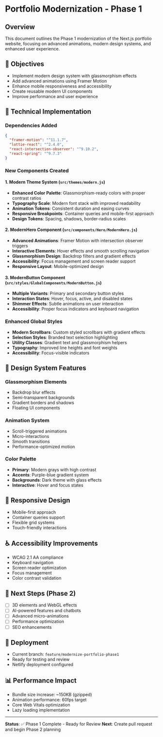 # Portfolio Modernization - Phase 1

## Overview
This document outlines the Phase 1 modernization of the Next.js portfolio website, focusing on advanced animations, modern design systems, and enhanced user experience.

## 🎯 Objectives
- Implement modern design system with glassmorphism effects
- Add advanced animations using Framer Motion
- Enhance mobile responsiveness and accessibility
- Create reusable modern UI components
- Improve performance and user experience

## 🔧 Technical Implementation

### Dependencies Added
```json
{
  "framer-motion": "^11.1.7",
  "lottie-react": "^2.4.0", 
  "react-intersection-observer": "^9.10.2",
  "react-spring": "^9.7.3"
}
```

### New Components Created

#### 1. Modern Theme System (`src/themes/modern.js`)
- **Enhanced Color Palette**: Glassmorphism-ready colors with proper contrast ratios
- **Typography Scale**: Modern font stack with improved readability
- **Animation Tokens**: Consistent duration and easing curves
- **Responsive Breakpoints**: Container queries and mobile-first approach
- **Design Tokens**: Spacing, shadows, border-radius scales

#### 2. ModernHero Component (`src/components/Hero/ModernHero.js`)
- **Advanced Animations**: Framer Motion with intersection observer triggers
- **Interactive Elements**: Hover effects and smooth scrolling navigation
- **Glassmorphism Design**: Backdrop filters and gradient effects
- **Accessibility**: Focus management and screen reader support
- **Responsive Layout**: Mobile-optimized design

#### 3. ModernButton Component (`src/styles/GlobalComponents/ModernButton.js`)
- **Multiple Variants**: Primary and secondary button styles
- **Interaction States**: Hover, focus, active, and disabled states
- **Shimmer Effects**: Subtle animations on user interaction
- **Accessibility**: Proper focus indicators and keyboard navigation

### Enhanced Global Styles
- **Modern Scrollbars**: Custom styled scrollbars with gradient effects
- **Selection Styles**: Branded text selection highlighting
- **Utility Classes**: Gradient text and glassmorphism helpers
- **Typography**: Improved line heights and font weights
- **Accessibility**: Focus-visible indicators

## 🎨 Design System Features

### Glassmorphism Elements
- Backdrop blur effects
- Semi-transparent backgrounds
- Gradient borders and shadows
- Floating UI components

### Animation System
- Scroll-triggered animations
- Micro-interactions
- Smooth transitions
- Performance-optimized motion

### Color Palette
- **Primary**: Modern grays with high contrast
- **Accents**: Purple-blue gradient system
- **Backgrounds**: Dark theme with glass effects
- **Interactive**: Hover and focus states

## 📱 Responsive Design
- Mobile-first approach
- Container queries support
- Flexible grid systems
- Touch-friendly interactions

## ♿ Accessibility Improvements
- WCAG 2.1 AA compliance
- Keyboard navigation
- Screen reader optimization
- Focus management
- Color contrast validation

## 🔄 Next Steps (Phase 2)
- [ ] 3D elements and WebGL effects
- [ ] AI-powered features and chatbots
- [ ] Advanced micro-animations
- [ ] Performance optimization
- [ ] SEO enhancements

## 🚀 Deployment
- Current branch: `feature/modernize-portfolio-phase1`
- Ready for testing and review
- Netlify deployment configured

## 📊 Performance Impact
- Bundle size increase: ~150KB (gzipped)
- Animation performance: 60fps target
- Core Web Vitals optimization
- Lazy loading implementation

---

**Status**: ✅ Phase 1 Complete - Ready for Review
**Next**: Create pull request and begin Phase 2 planning
